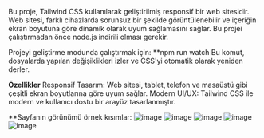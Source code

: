 Bu proje, Tailwind CSS kullanılarak geliştirilmiş responsif bir web sitesidir. Web sitesi, farklı cihazlarda sorunsuz bir şekilde görüntülenebilir ve içeriğin ekran boyutuna göre dinamik olarak uyum sağlamasını sağlar.
Bu projei çalıştırmadan önce node.js indirili olması gerekir.

Projeyi geliştirme modunda çalıştırmak için:
**npm run watch
Bu komut, dosyalarda yapılan değişiklikleri izler ve CSS'yi otomatik olarak yeniden derler.

**Özellikler**
Responsif Tasarım: Web sitesi, tablet, telefon ve masaüstü gibi çeşitli ekran boyutlarına göre uyum sağlar.
Modern UI/UX: Tailwind CSS ile modern ve kullanıcı dostu bir arayüz tasarlanmıştır.

**Sayfanın görünümü örnek kısımlar:
![image](https://github.com/sevval14/website_tailwind/assets/80068002/ddb1bca6-251c-47e7-a395-5c5ff0a06e6b)
![image](https://github.com/sevval14/website_tailwind/assets/80068002/f407519b-e6ed-40c0-9bb1-79e48c4839ba)
![image](https://github.com/sevval14/website_tailwind/assets/80068002/fa050767-81ce-4f92-99ca-4788988de51e)
![image](https://github.com/sevval14/website_tailwind/assets/80068002/2b96441f-0957-406b-8856-6a8a666845b9)
![image](https://github.com/sevval14/website_tailwind/assets/80068002/c9e960d0-18be-41d8-a39b-e6a4464730d8)




